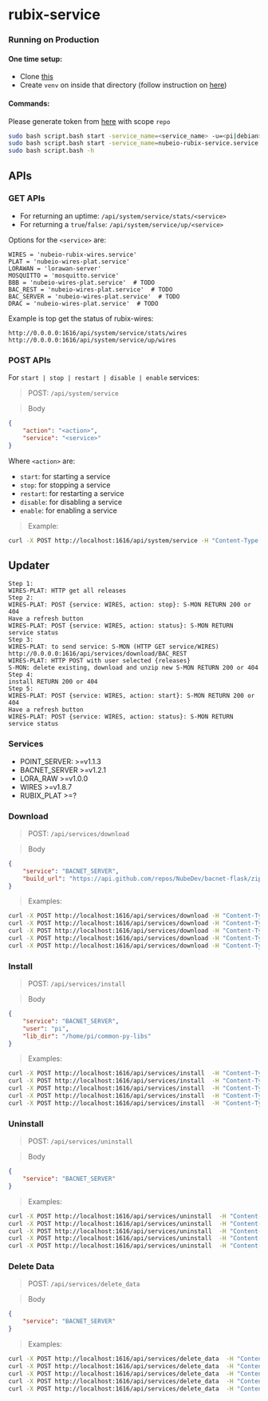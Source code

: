 # rubix-service

### Running on Production

#### One time setup:
- Clone [this](https://github.com/NubeIO/common-py-libs)
- Create `venv` on inside that directory (follow instruction on [here](https://github.com/NubeIO/common-py-libs#how-to-create))

#### Commands:

Please generate token from [here](https://github.com/settings/tokens) with scope `repo`

```bash
sudo bash script.bash start -service_name=<service_name> -u=<pi|debian> -dir=<working_dir> -lib_dir=<common-py-libs-dir> -data_dir=<data_dir> -p=<port> -t=<token>
sudo bash script.bash start -service_name=nubeio-rubix-service.service -u=pi -dir=/home/pi/rubix-service -lib_dir=/home/pi/common-py-libs -data_dir=/data/rubix-service -p=1616 -t=f31a04d4424c5eef5be61fc6e30b76aa09c94e10
sudo bash script.bash -h
```

## APIs

### GET APIs
- For returning an uptime: `/api/system/service/stats/<service>`
- For returning a `true`/`false`: `/api/system/service/up/<service>`

Options for the `<service>` are:
```
WIRES = 'nubeio-rubix-wires.service'
PLAT = 'nubeio-wires-plat.service'
LORAWAN = 'lorawan-server'
MOSQUITTO = 'mosquitto.service'
BBB = 'nubeio-wires-plat.service'  # TODO
BAC_REST = 'nubeio-wires-plat.service'  # TODO
BAC_SERVER = 'nubeio-wires-plat.service'  # TODO
DRAC = 'nubeio-wires-plat.service'  # TODO
```

Example is top get the status of rubix-wires:
```
http://0.0.0.0:1616/api/system/service/stats/wires
http://0.0.0.0:1616/api/system/service/up/wires
```


### POST APIs

For `start | stop | restart | disable | enable` services: 

> POST: `/api/system/service`

> Body
```json
{
    "action": "<action>",
    "service": "<service>"
}
```

Where `<action>` are:
- `start`: for starting a service
- `stop`: for stopping a service
- `restart`: for restarting a service
- `disable`: for disabling a service
- `enable`: for enabling a service

> Example:
```bash
curl -X POST http://localhost:1616/api/system/service -H "Content-Type: application/json" -d '{"action": "restart","service":"wires"}'
```

## Updater

```
Step 1:
WIRES-PLAT: HTTP get all releases
Step 2: 
WIRES-PLAT: POST {service: WIRES, action: stop}: S-MON RETURN 200 or 404
Have a refresh button 
WIRES-PLAT: POST {service: WIRES, action: status}: S-MON RETURN service status
Step 3: 
WIRES-PLAT: to send service: S-MON (HTTP GET service/WIRES) http://0.0.0.0:1616/api/services/download/BAC_REST
WIRES-PLAT: HTTP POST with user selected {releases}  
S-MON: delete existing, download and unzip new S-MON RETURN 200 or 404
Step 4: 
install RETURN 200 or 404
Step 5: 
WIRES-PLAT: POST {service: WIRES, action: start}: S-MON RETURN 200 or 404
Have a refresh button 
WIRES-PLAT: POST {service: WIRES, action: status}: S-MON RETURN service status
```

### Services
- POINT_SERVER: >=v1.1.3
- BACNET_SERVER >=v1.2.1
- LORA_RAW >=v1.0.0
- WIRES >=v1.8.7
- RUBIX_PLAT >=?


### Download
> POST: `/api/services/download`

> Body
```json
{
    "service": "BACNET_SERVER",
    "build_url": "https://api.github.com/repos/NubeDev/bacnet-flask/zipball/v1.1.3"
}
```
>Examples:
```bash
curl -X POST http://localhost:1616/api/services/download -H "Content-Type: application/json" -d '{"service":"POINT_SERVER","version":"v1.1.3"}'
curl -X POST http://localhost:1616/api/services/download -H "Content-Type: application/json" -d '{"service":"BACNET_SERVER","version":"v1.2.1"}'
curl -X POST http://localhost:1616/api/services/download -H "Content-Type: application/json" -d '{"service":"LORA_RAW","version":"v1.0.0"}'
curl -X POST http://localhost:1616/api/services/download -H "Content-Type: application/json" -d '{"service":"WIRES","version":"v1.8.7"}'
curl -X POST http://localhost:1616/api/services/download -H "Content-Type: application/json" -d '{"service":"RUBIX_PLAT","version":"v1.1.5"}'
```


### Install
> POST: `/api/services/install`

> Body
```json
{   
    "service": "BACNET_SERVER",
    "user": "pi",
    "lib_dir": "/home/pi/common-py-libs"
}
```
> Examples:
```bash
curl -X POST http://localhost:1616/api/services/install  -H "Content-Type: application/json" -d '{"service":"POINT_SERVER","version":"v1.1.3","user":"pi","lib_dir":"/home/pi/common-py-libs"}'
curl -X POST http://localhost:1616/api/services/install  -H "Content-Type: application/json" -d '{"service":"BACNET_SERVER","version":"v1.2.1","user":"pi","lib_dir":"/home/pi/common-py-libs"}'
curl -X POST http://localhost:1616/api/services/install  -H "Content-Type: application/json" -d '{"service":"LORA_RAW","version":"v1.0.0","user":"pi","lib_dir":"/home/pi/common-py-libs"}'
curl -X POST http://localhost:1616/api/services/install  -H "Content-Type: application/json" -d '{"service":"WIRES","version":"v1.8.7","user":"pi"}'
curl -X POST http://localhost:1616/api/services/install  -H "Content-Type: application/json" -d '{"service":"RUBIX_PLAT","version":"v1.1.5","user":"pi"}'
```


### Uninstall
> POST: `/api/services/uninstall`

> Body
```json
{   
    "service": "BACNET_SERVER"
}
```
> Examples:
```bash
curl -X POST http://localhost:1616/api/services/uninstall  -H "Content-Type: application/json" -d '{"service":"POINT_SERVER"}'
curl -X POST http://localhost:1616/api/services/uninstall  -H "Content-Type: application/json" -d '{"service":"BACNET_SERVER"}'
curl -X POST http://localhost:1616/api/services/uninstall  -H "Content-Type: application/json" -d '{"service":"LORA_RAW"}'
curl -X POST http://localhost:1616/api/services/uninstall  -H "Content-Type: application/json" -d '{"service":"WIRES"}'
curl -X POST http://localhost:1616/api/services/uninstall  -H "Content-Type: application/json" -d '{"service":"RUBIX_PLAT"}'
```


### Delete Data
> POST: `/api/services/delete_data`

> Body
```json
{   
    "service": "BACNET_SERVER"
}
```
> Examples:
```bash
curl -X POST http://localhost:1616/api/services/delete_data  -H "Content-Type: application/json" -d '{"service":"POINT_SERVER"}'
curl -X POST http://localhost:1616/api/services/delete_data  -H "Content-Type: application/json" -d '{"service":"BACNET_SERVER"}'
curl -X POST http://localhost:1616/api/services/delete_data  -H "Content-Type: application/json" -d '{"service":"LORA_RAW"}'
curl -X POST http://localhost:1616/api/services/delete_data  -H "Content-Type: application/json" -d '{"service":"WIRES"}'
curl -X POST http://localhost:1616/api/services/delete_data  -H "Content-Type: application/json" -d '{"service":"RUBIX_PLAT"}'
```